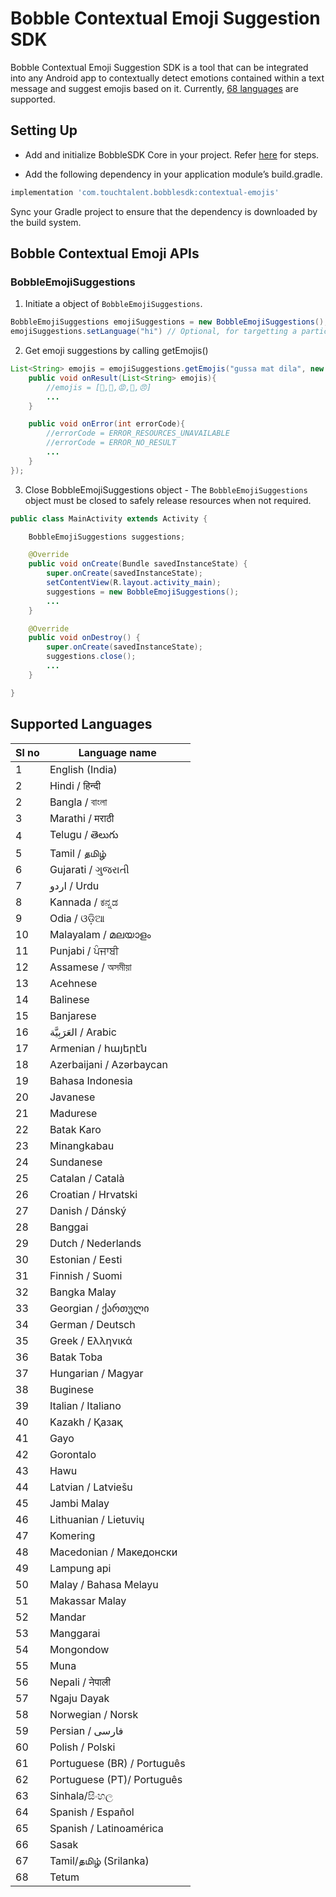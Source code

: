 
# Bobble Contextual Emoji Suggestion SDK

Bobble Contextual Emoji Suggestion SDK is a tool that can be integrated into any Android app to contextually detect emotions contained within a text message and suggest emojis based on it. Currently, [68 languages](#supported_languages) are supported.

## <a name="implementation_steps"></a>Setting Up

- Add and initialize BobbleSDK Core in your project. Refer [here](Readme.md#setup) for steps.

- Add the following dependency in your application module’s build.gradle.
```groovy
implementation 'com.touchtalent.bobblesdk:contextual-emojis'
```
Sync your Gradle project to ensure that the dependency is downloaded by the build system.


## <a name="apis"></a>Bobble Contextual Emoji APIs

### BobbleEmojiSuggestions

1. Initiate a object of ```BobbleEmojiSuggestions```.

```java
BobbleEmojiSuggestions emojiSuggestions = new BobbleEmojiSuggestions();
emojiSuggestions.setLanguage("hi") // Optional, for targetting a particular language.
```

2. Get emoji suggestions by calling getEmojis()

```java
List<String> emojis = emojiSuggestions.getEmojis("gussa mat dila", new EmojiSuggestionsCallback(){
    public void onResult(List<String> emojis){
        //emojis = [😤,👿,😡,🙏,😠]
        ...
    }

    public void onError(int errorCode){
        //errorCode = ERROR_RESOURCES_UNAVAILABLE
        //errorCode = ERROR_NO_RESULT
        ...
    }
}); 
```
3. Close BobbleEmojiSuggestions object - The ```BobbleEmojiSuggestions``` object must be closed to safely release resources when not required.

```java
public class MainActivity extends Activity {

    BobbleEmojiSuggestions suggestions;

    @Override
    public void onCreate(Bundle savedInstanceState) {
        super.onCreate(savedInstanceState);
        setContentView(R.layout.activity_main);
        suggestions = new BobbleEmojiSuggestions();
        ...
    }

    @Override
    public void onDestroy() {
        super.onCreate(savedInstanceState);
        suggestions.close();
        ...
    }

}
```
## <a name="supported_languages"></a>Supported Languages
|Sl no| Language name        |
|-----| --------------       |
|1| English (India)        |
|2| Hindi / हिन्दी            |
|2| Bangla / বাংলা               |
|3| Marathi / मराठी              |
|4| Telugu / తెలుగు                |
|5| Tamil / தமிழ்             |
|6| Gujarati / ગુજરાતી       |
|7| اردو / Urdu    |
|8| Kannada / ಕನ್ನಡ              |
|9| Odia / ଓଡ଼ିଆ                 |
|10| Malayalam / മലയാളം             |
|11| Punjabi / ਪੰਜਾਬੀ            |
|12| Assamese / অসমীয়া       |
|13| Acehnese               |
|14| Balinese              |
|15| Banjarese        |
|16| العَرَبِيَّة / Arabic     |
|17| Armenian / հայերէն              |
|18| Azerbaijani / Azərbaycan    |
|19| Bahasa Indonesia                 |
|20| Javanese    |
|21| Madurese      |
|22|Batak Karo             
|23|Minangkabau                    |       
|24|Sundanese                  |
|25|Catalan / Català           |
|26|Croatian / Hrvatski        |
|27|Danish / Dánský        |
|28|Banggai                |
|29|Dutch / Nederlands         |
|30|Estonian / Eesti           |
|31|Finnish / Suomi            |
|32|Bangka Malay           |
|33|Georgian / ქართული         |
|34|German / Deutsch           |
|35|Greek / Ελληνικά           |
|36|Batak Toba         |
|37|Hungarian / Magyar|
|38|Buginese|
|39|Italian / Italiano|
|40|Kazakh / Қазақ|
|41|Gayo|
|42|Gorontalo|
|43|Hawu|
|44|Latvian / Latviešu|
|45|Jambi Malay|
|46|Lithuanian / Lietuvių|
|47|Komering|
|48|Macedonian / Mакедонски|
|49|Lampung api|
|50|Malay / Bahasa Melayu|
|51|Makassar Malay|
|52|Mandar|
|53|Manggarai|
|54|Mongondow|
|55|Muna|
|56|Nepali / नेपाली|
|57|Ngaju Dayak|
|58|Norwegian / Norsk|
|59|Persian / فارسی|
|60|Polish / Polski|
|61|Portuguese (BR) / Português|
|62|Portuguese (PT)/ Português|
|63|Sinhala/සිංහල|
|64|Spanish / Español|
|65|Spanish / Latinoamérica|
|66|Sasak|
|67|Tamil/தமிழ் (Srilanka)|
|68|Tetum|